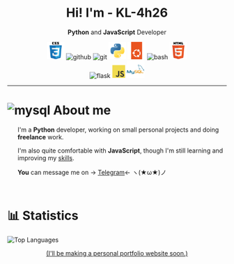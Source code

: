 

<h1 align="center">Hi! I'm - KL-4h26</h1>
<p align="center"><b>Python</b> and <b>JavaScript</b> Developer</p>


<p align="center">
    <img src="https://raw.githubusercontent.com/devicons/devicon/master/icons/css3/css3-original-wordmark.svg" alt="css3" width="40" height="40">
    <img src="https://img.icons8.com/?size=100&id=3tC9EQumUAuq&format=png&color=FFFFFF" alt="github" width="40" height="40"/>
    <img src="https://www.vectorlogo.zone/logos/git-scm/git-scm-icon.svg" alt="git" width="40" height="40"/>
    <img src="https://raw.githubusercontent.com/devicons/devicon/master/icons/python/python-original.svg" alt="python" width="40" height="40"/>
    <img src="https://raw.githubusercontent.com/devicons/devicon/master/icons/ubuntu/ubuntu-original.svg" alt="ubunt-linux" width="40" height="40"/>
    <img src="https://img.icons8.com/?size=100&id=9MJf0ngDwS8z&format=png&color=000000" alt="bash" width="40" height="40"/> 
    <img src="https://raw.githubusercontent.com/devicons/devicon/master/icons/html5/html5-original-wordmark.svg" alt="html5" width="40" height="40"/>
    <br>
    <img src="https://img.icons8.com/?size=100&id=MHcMYTljfKOr&format=png&color=000000" alt="flask" width="40" height="40"/>
    <img src="https://raw.githubusercontent.com/devicons/devicon/master/icons/javascript/javascript-original.svg" alt="js" width="30" height="30"/>
    <img src="https://raw.githubusercontent.com/devicons/devicon/master/icons/mysql/mysql-original-wordmark.svg" alt="mysql" width="40" height="40"/>
</p>

<hr>
<h1><img src="https://img.icons8.com/?size=100&id=9OGIyU8hrxW5&format=png&color=000000" alt="mysql" width="30" height="30"/> About me</h1>
<ul>
    <p>I'm a <b>Python</b> developer, working on small personal projects and doing <b>freelance</b> work.</p>
    <p>I'm also quite comfortable with <b>JavaScript</b>, though I'm still learning and improving my <u>skills</u>.</p>
    <p><strong>You</strong> can message me on → <a href="https://t.me/JustPythonLanguage">Telegram</a>← ヽ(★ω★)ノ</p>
</ul>
<br>

<h1>📊 Statistics</h1>
<img src="https://github-readme-stats.vercel.app/api/top-langs/?username=KL-4h26&layout=compact&theme=radical" alt="Top Languages" width="400"/>
<br>
<p align="center"><u>(I'll be making a personal portfolio website soon.)<u></p>
